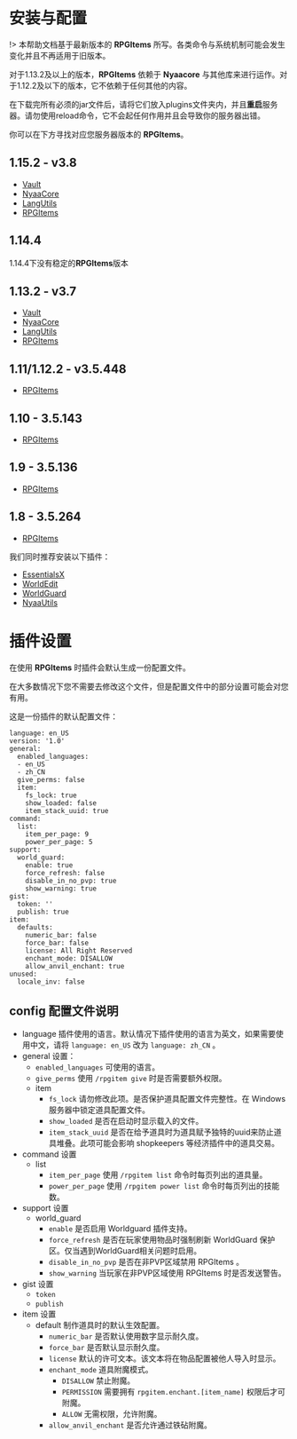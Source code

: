 # 安装与配置
!> 本帮助文档基于最新版本的 **RPGItems** 所写。各类命令与系统机制可能会发生变化并且不再适用于旧版本。

对于1.13.2及以上的版本，**RPGItems** 依赖于 **Nyaacore** 与其他库来进行运作。对于1.12.2及以下的版本，它不依赖于任何其他的内容。

在下载完所有必须的jar文件后，请将它们放入plugins文件夹内，并且**重启**服务器。请勿使用reload命令，它不会起任何作用并且会导致你的服务器出错。

你可以在下方寻找对应您服务器版本的 **RPGItems**。

## 1.15.2 - v3.8

- [Vault](https://www.spigotmc.org/resources/vault.34315/)
- [NyaaCore](https://ci.nyaacat.com/job/NyaaCore/367/artifact/build/libs/NyaaCore-mc1.15.2-7.2.367-shadowed.jar)
- [LangUtils](https://ci.nyaacat.com/job/LanguageUtils/25/artifact/build/libs/LangUtils-mc1.15.1-2.3.25.jar)
- [RPGItems](https://ci.nyaacat.com/job/RPGItems-reloaded/job/1.15/107/artifact/build/libs/RPGItems-mc1.15-3.8-107-release.jar)

## 1.14.4

1.14.4下没有稳定的**RPGItems**版本

## 1.13.2 - v3.7

- [Vault](https://www.spigotmc.org/resources/vault.34315/)
- [NyaaCore](https://github.com/NyaaCat/NyaaCore/releases/download/v6.3.329-mc1.13.2/NyaaCore-v6.3.329-mc1.13.2.jar)
- [LangUtils](https://github.com/NyaaCat/LanguageUtils/releases/download/v2.1.17-mc1.13.1/LangUtils-v2.1.17-mc1.13.1.jar)
- [RPGItems](https://github.com/NyaaCat/RPGItems-reloaded/releases/download/v3.7.762-mc1.13.2/rpgitem-reloaded-3.7.762-mc1.13.2.jar)

## 1.11/1.12.2 - v3.5.448

- [RPGItems](https://github.com/NyaaCat/RPGitems-reloaded/releases/download/1.11-v3.5.448/rpgitem-reloaded-mc1.11-v3.5.448.jar)

## 1.10 - 3.5.143

- [RPGItems](https://github.com/NyaaCat/RPGitems-reloaded/releases/download/1.10-v3.5.143/RPGitems-reloaded.jar)

## 1.9 - 3.5.136

- [RPGItems](https://github.com/NyaaCat/RPGitems-reloaded/releases/download/1.9-v3.5.136/RPGitems-reloaded.jar)

## 1.8 - 3.5.264

- [RPGItems](https://github.com/NyaaCat/RPGitems-reloaded/releases/download/1.8-v3.5.264/rpgitem-reloaded-1.8-v.264.jar)


我们同时推荐安装以下插件：

- [EssentialsX](https://www.spigotmc.org/resources/essentialsx.9089)
- [WorldEdit](https://dev.bukkit.org/projects/worldedit)
- [WorldGuard](https://dev.bukkit.org/projects/worldguard)
- [NyaaUtils](https://ci.nyaacat.com/job/NyaaUtils/261/artifact/build/libs/NyaaUtils-mc1.15.1-7.1.261.jar)

# 插件设置

在使用 **RPGItems** 时插件会默认生成一份配置文件。

在大多数情况下您不需要去修改这个文件，但是配置文件中的部分设置可能会对您有用。

这是一份插件的默认配置文件：

```
language: en_US
version: '1.0'
general:
  enabled_languages:
  - en_US
  - zh_CN
  give_perms: false
  item:
    fs_lock: true
    show_loaded: false
    item_stack_uuid: true
command:
  list:
    item_per_page: 9
    power_per_page: 5
support:
  world_guard:
    enable: true
    force_refresh: false
    disable_in_no_pvp: true
    show_warning: true
gist:
  token: ''
  publish: true
item:
  defaults:
    numeric_bar: false
    force_bar: false
    license: All Right Reserved
    enchant_mode: DISALLOW
    allow_anvil_enchant: true
unused:
  locale_inv: false

```
## config 配置文件说明

- language 插件使用的语言。默认情况下插件使用的语言为英文，如果需要使用中文，请将 `language: en_US` 改为 `language: zh_CN` 。
- general 设置：
  - `enabled_languages` 可使用的语言。
  - `give_perms` 使用 `/rpgitem give` 时是否需要额外权限。
  - item
    - `fs_lock` 请勿修改此项。是否保护道具配置文件完整性。在 Windows 服务器中锁定道具配置文件。
    - `show_loaded` 是否在启动时显示载入的文件。
    - `item_stack_uuid` 是否在给予道具时为道具赋予独特的uuid来防止道具堆叠。此项可能会影响 shopkeepers 等经济插件中的道具交易。
- command 设置
  - list 
    - `item_per_page` 使用 `/rpgitem list` 命令时每页列出的道具量。
    - `power_per_page` 使用 `/rpgitem power list` 命令时每页列出的技能数。
- support 设置
  - world_guard
    - `enable` 是否启用 Worldguard 插件支持。
    - `force_refresh` 是否在玩家使用物品时强制刷新 WorldGuard 保护区。仅当遇到WorldGuard相关问题时启用。
    - `disable_in_no_pvp` 是否在非PVP区域禁用 RPGItems 。
    - `show_warning` 当玩家在非PVP区域使用 RPGItems 时是否发送警告。
- gist 设置
  - `token`
  - `publish` 
- item 设置
  - default 制作道具时的默认生效配置。
    - `numeric_bar` 是否默认使用数字显示耐久度。
    - `force_bar` 是否默认显示耐久度。
    - `license` 默认的许可文本。该文本将在物品配置被他人导入时显示。
    - `enchant_mode` 道具附魔模式。
      - `DISALLOW` 禁止附魔。
      - `PERMISSION` 需要拥有 `rpgitem.enchant.[item_name]` 权限后才可附魔。
      - `ALLOW` 无需权限，允许附魔。
    - `allow_anvil_enchant` 是否允许通过铁砧附魔。
    
